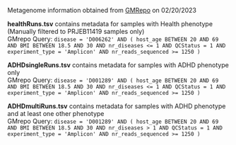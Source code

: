 Metagenome information obtained from [GMRepo](https://gmrepo.humangut.info/home) on 02/20/2023 <br/> 

<b>healthRuns.tsv</b> contains metadata for samples with Health phenotype (Manually filtered to PRJEB11419 samples only) <br/> 
GMrepo Query: ``` disease = 'D006262' AND ( host_age BETWEEN 20 AND 69 AND BMI BETWEEN 18.5 AND 30 AND nr_diseases <= 1 AND QCStatus = 1 AND experiment_type = 'Amplicon' AND nr_reads_sequenced >= 1250 ) ```

<b>ADHDsingleRuns.tsv</b> contains metadata for samples with ADHD phenotype only <br/>
GMrepo Query: ``` disease = 'D001289' AND ( host_age BETWEEN 20 AND 69 AND BMI BETWEEN 18.5 AND 30 AND nr_diseases <= 1 AND QCStatus = 1 AND experiment_type = 'Amplicon' AND nr_reads_sequenced >= 1250 ) ```

<b>ADHDmultiRuns.tsv</b> contains metadata for samples with ADHD phenotype and at least one other phenotype <br/>
GMrepo Query: ``` disease = 'D001289' AND ( host_age BETWEEN 20 AND 69 AND BMI BETWEEN 18.5 AND 30 AND nr_diseases > 1 AND QCStatus = 1 AND experiment_type = 'Amplicon' AND nr_reads_sequenced >= 1250 ) ```
